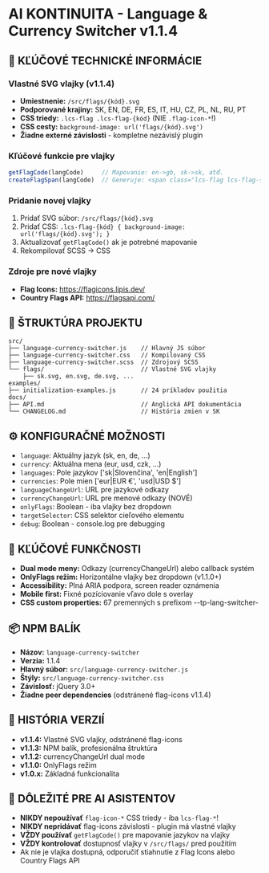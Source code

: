 # AI KONTINUITA - Language & Currency Switcher v1.1.4

## 🔧 KĽÚČOVÉ TECHNICKÉ INFORMÁCIE

### Vlastné SVG vlajky (v1.1.4)
- **Umiestnenie:** `/src/flags/{kód}.svg`
- **Podporované krajiny:** SK, EN, DE, FR, ES, IT, HU, CZ, PL, NL, RU, PT
- **CSS triedy:** `.lcs-flag .lcs-flag-{kód}` (NIE `.flag-icon-*`!)
- **CSS cesty:** `background-image: url('flags/{kód}.svg')`
- **Žiadne externé závislosti** - kompletne nezávislý plugin

### Kľúčové funkcie pre vlajky
```javascript
getFlagCode(langCode)     // Mapovanie: en->gb, sk->sk, atď.
createFlagSpan(langCode)  // Generuje: <span class="lcs-flag lcs-flag-{kód}">
```

### Pridanie novej vlajky
1. Pridať SVG súbor: `/src/flags/{kód}.svg`
2. Pridať CSS: `.lcs-flag-{kód} { background-image: url('flags/{kód}.svg'); }`
3. Aktualizovať `getFlagCode()` ak je potrebné mapovanie
4. Rekompilovať SCSS → CSS

### Zdroje pre nové vlajky
- **Flag Icons:** https://flagicons.lipis.dev/
- **Country Flags API:** https://flagsapi.com/

## 📁 ŠTRUKTÚRA PROJEKTU
```
src/
├── language-currency-switcher.js    // Hlavný JS súbor
├── language-currency-switcher.css   // Kompilovaný CSS
├── language-currency-switcher.scss  // Zdrojový SCSS
└── flags/                           // Vlastné SVG vlajky
    ├── sk.svg, en.svg, de.svg, ...
examples/
├── initialization-examples.js       // 24 príkladov použitia
docs/
├── API.md                           // Anglická API dokumentácia
└── CHANGELOG.md                     // História zmien v SK
```

## ⚙️ KONFIGURAČNÉ MOŽNOSTI
- `language`: Aktuálny jazyk (sk, en, de, ...)
- `currency`: Aktuálna mena (eur, usd, czk, ...)
- `languages`: Pole jazykov ['sk|Slovenčina', 'en|English']
- `currencies`: Pole mien ['eur|EUR €', 'usd|USD $']
- `languageChangeUrl`: URL pre jazykové odkazy
- `currencyChangeUrl`: URL pre menové odkazy (NOVÉ)
- `onlyFlags`: Boolean - iba vlajky bez dropdown
- `targetSelector`: CSS selektor cieľového elementu
- `debug`: Boolean - console.log pre debugging

## 🎯 KĽÚČOVÉ FUNKČNOSTI
- **Dual mode meny:** Odkazy (currencyChangeUrl) alebo callback systém
- **OnlyFlags režim:** Horizontálne vlajky bez dropdown (v1.1.0+)
- **Accessibility:** Plná ARIA podpora, screen reader oznámenia
- **Mobile first:** Fixné pozíciovanie vľavo dole s overlay
- **CSS custom properties:** 67 premenných s prefixom --tp-lang-switcher-

## 📦 NPM BALÍK
- **Názov:** `language-currency-switcher`
- **Verzia:** 1.1.4
- **Hlavný súbor:** `src/language-currency-switcher.js`
- **Štýly:** `src/language-currency-switcher.css`
- **Závislosť:** jQuery 3.0+
- **Žiadne peer dependencies** (odstránené flag-icons v1.1.4)

## 🔄 HISTÓRIA VERZIÍ
- **v1.1.4:** Vlastné SVG vlajky, odstránené flag-icons
- **v1.1.3:** NPM balík, profesionálna štruktúra
- **v1.1.2:** currencyChangeUrl dual mode
- **v1.1.0:** OnlyFlags režim
- **v1.0.x:** Základná funkcionalita

## 🚨 DÔLEŽITÉ PRE AI ASISTENTOV
- **NIKDY nepoužívať** `flag-icon-*` CSS triedy - iba `lcs-flag-*`!
- **NIKDY nepridávať** flag-icons závislosti - plugin má vlastné vlajky
- **VŽDY používať** `getFlagCode()` pre mapovanie jazykov na vlajky
- **VŽDY kontrolovať** dostupnosť vlajky v `/src/flags/` pred použitím
- Ak nie je vlajka dostupná, odporučiť stiahnutie z Flag Icons alebo Country Flags API
